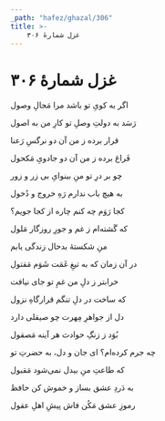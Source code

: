 ```yaml
---
_path: "hafez/ghazal/306"
title: >-
    غزل شمارهٔ ۳۰۶
---
```

# غزل شمارهٔ ۳۰۶

<div class="b" id="bn1"><div class="m1"><p>اگر به کویِ تو باشد مرا مَجالِ وصول</p></div>
<div class="m2"><p>رَسَد به دولتِ وصلِ تو کارِ من به اصول</p></div></div>
<div class="b" id="bn2"><div class="m1"><p>قرار برده ز من آن دو نرگسِ رَعنا</p></div>
<div class="m2"><p>فَراغ برده ز من آن دو جادویِ مَکحول</p></div></div>
<div class="b" id="bn3"><div class="m1"><p>چو بر درِ تو منِ بینوایِ بی زر و زور</p></div>
<div class="m2"><p>به هیچ باب ندارم رَهِ خروج و دُخول</p></div></div>
<div class="b" id="bn4"><div class="m1"><p>کجا رَوَم چه کنم چاره از کجا جویم؟</p></div>
<div class="m2"><p>که گَشته‌ام ز غم و جورِ روزگار مَلول</p></div></div>
<div class="b" id="bn5"><div class="m1"><p>منِ شکستهٔ بدحال زندگی یابم</p></div>
<div class="m2"><p>در آن زمان که به تیغِ غَمَت شَوَم مَقتول</p></div></div>
<div class="b" id="bn6"><div class="m1"><p>خرابتر ز دلِ من غمِ تو جای نیافت</p></div>
<div class="m2"><p>که ساخت در دلِ تنگم قرارگاهِ نزول</p></div></div>
<div class="b" id="bn7"><div class="m1"><p>دل از جواهرِ مِهرت چو صیقلی دارد</p></div>
<div class="m2"><p>بُوَد ز زنگِ حوادث هر آینه مَصقول</p></div></div>
<div class="b" id="bn8"><div class="m1"><p>چه جرم کرده‌ام؟ ای جان و دل، به حضرتِ تو</p></div>
<div class="m2"><p>که طاعتِ منِ بیدل نمی‌شود مَقبول</p></div></div>
<div class="b" id="bn9"><div class="m1"><p>به دَردِ عشق بساز و خموش کن حافظ</p></div>
<div class="m2"><p>رموزِ عشق مَکُن فاش پیشِ اهلِ عقول</p></div></div>
